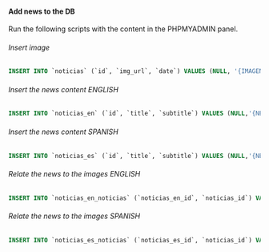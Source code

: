 #### Add news to the DB

Run the following scripts with the content in the PHPMYADMIN panel.

###### Insert image

```SQL
INSERT INTO `noticias` (`id`, `img_url`, `date`) VALUES (NULL, '{IMAGENAME.EXTENSION}', '{NEWS_DATE}');
```

###### Insert the news content ENGLISH

```SQL
INSERT INTO `noticias_en` (`id`, `title`, `subtitle`) VALUES (NULL,'{NEWS TITLE}', '{NEWS CONTENT}');
```

###### Insert the news content SPANISH

```SQL
INSERT INTO `noticias_es` (`id`, `title`, `subtitle`) VALUES (NULL,'{NEWS TITLE}', '{NEWS CONTENT}');
```

###### Relate the news to the images ENGLISH

```SQL
INSERT INTO `noticias_en_noticias` (`noticias_en_id`, `noticias_id`) VALUES ('{NEWS_ID}', '{NEWS_IMAGE_ID}');
```

###### Relate the news to the images SPANISH

```SQL
INSERT INTO `noticias_es_noticias` (`noticias_es_id`, `noticias_id`) VALUES ('{NEWS_ID}', '{NEWS_IMAGE_ID}');
```

